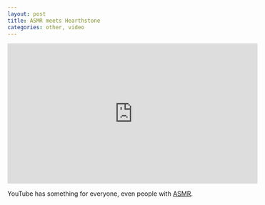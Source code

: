 ```yaml
---
layout: post
title: ASMR meets Hearthstone
categories: other, video
---
```


<iframe width="560" height="315" src="https://www.youtube.com/embed/GItMojk53vg" frameborder="0" allowfullscreen></iframe>

YouTube has something for everyone, even people with [ASMR](https://www.washingtonpost.com/lifestyle/style/a-whisper-then-tingles-then-87-million-youtube-views-meet-the-star-of-asmr/2014/12/12/0c85d54a-7b33-11e4-b821-503cc7efed9e_story.html).